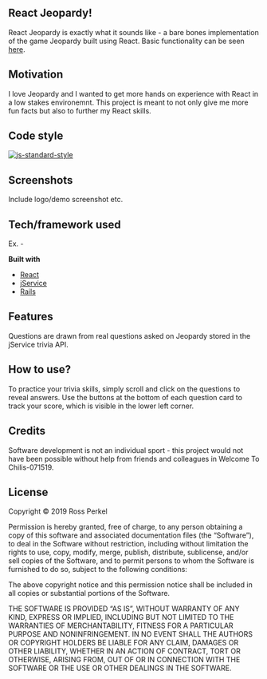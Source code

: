 ## React Jeopardy!
React Jeopardy is exactly what it sounds like - a bare bones implementation of the game Jeopardy built using React. 
Basic functionality can be seen [here](https://youtu.be/YqJLycB1oxU).

## Motivation
I love Jeopardy and I wanted to get more hands on experience with React in a low stakes environemnt. This project is meant to not only give me more fun facts but also to further my React skills. 

## Code style
[![js-standard-style](https://img.shields.io/badge/code%20style-standard-brightgreen.svg?style=flat)](https://github.com/feross/standard)
 
## Screenshots
Include logo/demo screenshot etc.

## Tech/framework used
Ex. -

<b>Built with</b>
- [React](https://reactjs.org)
- [jService](https://jservice.io)
- [Rails](https://rubyonrails.org)

## Features
Questions are drawn from real questions asked on Jeopardy stored in the jService trivia API. 

## How to use?
To practice your trivia skills, simply scroll and click on the questions to reveal answers. Use the buttons at the bottom of each question card to track your score, which is visible in the lower left corner. 

## Credits
Software development is not an individual sport - this project would not have been possible without help from friends and colleagues in Welcome To Chilis-071519.

## License
Copyright © 2019 Ross Perkel

Permission is hereby granted, free of charge, to any person obtaining a copy of this software and associated documentation files (the “Software”), to deal in the Software without restriction, including without limitation the rights to use, copy, modify, merge, publish, distribute, sublicense, and/or sell copies of the Software, and to permit persons to whom the Software is furnished to do so, subject to the following conditions:

The above copyright notice and this permission notice shall be included in all copies or substantial portions of the Software.

THE SOFTWARE IS PROVIDED “AS IS”, WITHOUT WARRANTY OF ANY KIND, EXPRESS OR IMPLIED, INCLUDING BUT NOT LIMITED TO THE WARRANTIES OF MERCHANTABILITY, FITNESS FOR A PARTICULAR PURPOSE AND NONINFRINGEMENT. IN NO EVENT SHALL THE AUTHORS OR COPYRIGHT HOLDERS BE LIABLE FOR ANY CLAIM, DAMAGES OR OTHER LIABILITY, WHETHER IN AN ACTION OF CONTRACT, TORT OR OTHERWISE, ARISING FROM, OUT OF OR IN CONNECTION WITH THE SOFTWARE OR THE USE OR OTHER DEALINGS IN THE SOFTWARE.

